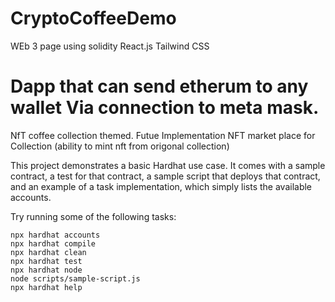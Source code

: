 # CryptoCoffeeDemo
WEb 3 page using solidity React.js
Tailwind CSS


# Dapp that can send etherum to any wallet Via connection to meta mask.
NfT coffee collection themed.
Futue Implementation NFT market place for Collection (ability to mint nft from origonal collection)

This project demonstrates a basic Hardhat use case. It comes with a sample contract, a test for that contract, a sample script that deploys that contract, and an example of a task implementation, which simply lists the available accounts.

Try running some of the following tasks:

```shell
npx hardhat accounts
npx hardhat compile
npx hardhat clean
npx hardhat test
npx hardhat node
node scripts/sample-script.js
npx hardhat help
```
